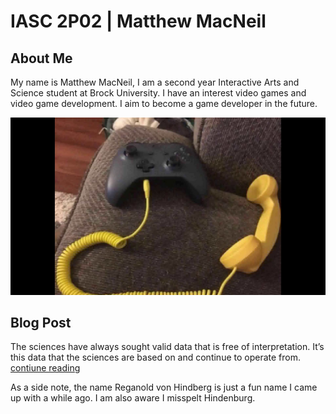 # IASC 2P02 | Matthew MacNeil

## About Me

My name is Matthew MacNeil, I am a second year Interactive Arts and Science student at Brock University. I have an interest video games and video game development. I aim to become a game developer in the future.

![Controller Headphone](images/controller.jpg)

## Blog Post

The sciences have always sought valid data that is free of interpretation. It’s this data that the sciences are based on and continue to operate from. [contiune reading](blog)


As a side note, the name Reganold von Hindberg is just a fun name I came up with a while ago. I am also aware I misspelt Hindenburg. 
